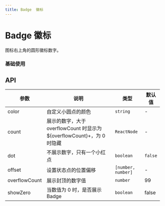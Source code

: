 ```yaml
---
title: Badge  徽标
---
```


# Badge 徽标

图标右上角的圆形徽标数字。

### 基础使用

<code src="./demos/demo1.tsx"></code>

## API

| 参数          | 说明                                                                   | 类型               | 默认值  |
| ------------- | ---------------------------------------------------------------------- | ------------------ | ------- |
| color         | 自定义小圆点的颜色                                                     | `string`           | -       |
| count         | 展示的数字，大于 overflowCount 时显示为 ${overflowCount}+，为 0 时隐藏 | `ReactNode`        | -       |
| dot           | 不展示数字，只有一个小红点                                             | `boolean`          | `false` |
| offset        | 设置状态点的位置偏移                                                   | `[number, number]` | -       |
| overflowCount | 展示封顶的数字值                                                       | `number`           | 99      |
| showZero      | 当数值为 0 时，是否展示 Badge                                          | `boolean`          | false   |
